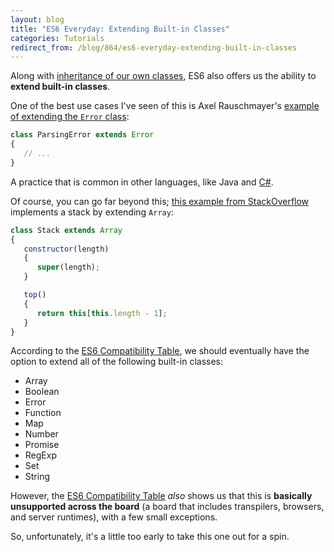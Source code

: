 ```yaml
---
layout: blog
title: "ES6 Everyday: Extending Built-in Classes"
categories: Tutorials
redirect_from: /blog/864/es6-everyday-extending-built-in-classes
---
```


Along with [inheritance of our own classes](http://www.loganfranken.com/blog/855/es6-everyday-class-inheritance/), ES6 also offers us the ability to **extend built-in classes**.

One of the best use cases I've seen of this is Axel Rauschmayer's [example of extending the `Error` class](https://twitter.com/rauschma/status/487607208952479744):

```javascript
class ParsingError extends Error
{
   // ...
}
```

A practice that is common in other languages, like Java and [C#](https://msdn.microsoft.com/en-us/library/vstudio/ms229064%28v=vs.100%29.aspx).

Of course, you can go far beyond this; [this example from StackOverflow](http://stackoverflow.com/questions/26700164/extending-array-with-es6-classes) implements a stack by extending `Array`:

```javascript
class Stack extends Array
{
   constructor(length)
   {
      super(length);
   }

   top()
   {
      return this[this.length - 1];
   }
}
```

According to the [ES6 Compatibility Table](http://kangax.github.io/compat-table/es6/), we should eventually have the option to extend all of the following built-in classes:

- Array
- Boolean
- Error
- Function
- Map
- Number
- Promise
- RegExp
- Set
- String

However, the [ES6 Compatibility Table](http://kangax.github.io/compat-table/es6/) _also_ shows us that this is **basically unsupported across the board** (a board that includes transpilers, browsers, and server runtimes), with a few small exceptions.

So, unfortunately, it's a little too early to take this one out for a spin.
